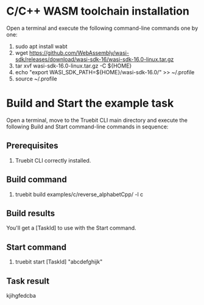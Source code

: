 # C/C++ WASM toolchain installation

Open a terminal and execute the following command-line commands one by one:

1. sudo apt install wabt
2. wget https://github.com/WebAssembly/wasi-sdk/releases/download/wasi-sdk-16/wasi-sdk-16.0-linux.tar.gz
3. tar xvf wasi-sdk-16.0-linux.tar.gz -C ${HOME}
4. echo "export WASI_SDK_PATH=${HOME}/wasi-sdk-16.0/" >> ~/.profile
5. source ~/.profile

# Build and Start the example task

Open a terminal, move to the Truebit CLI main directory and execute the following Build and Start command-line commands in sequence:

## Prerequisites

1. Truebit CLI correctly installed.

## Build command

1. truebit build examples/c/reverse_alphabetCpp/ -l c

## Build results

You'll get a [TaskId] to use with the Start command.

## Start command

1. truebit start [TaskId] "abcdefghijk"

## Task result

kjihgfedcba
